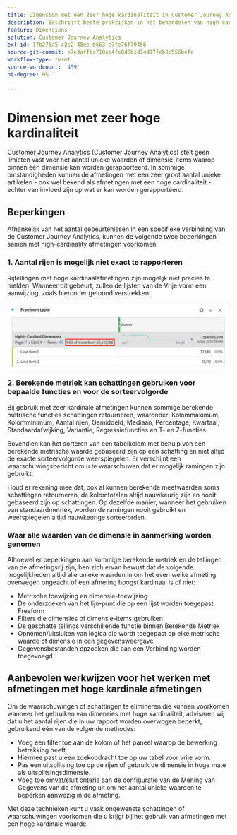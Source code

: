 ```yaml
---
title: Dimension met een zeer hoge kardinaliteit in Customer Journey Analytics
description: Beschrijft beste praktijken in het behandelen van high-cardinaliteitsdimensies in Customer Journey Analytics
feature: Dimensions
solution: Customer Journey Analytics
exl-id: 17b275a5-c2c2-48ee-b663-e7fe76f79456
source-git-commit: e7e3affbc710ec4fc8d6b1d14d17feb8c556befc
workflow-type: tm+mt
source-wordcount: '459'
ht-degree: 0%

---
```


# Dimension met zeer hoge kardinaliteit

Customer Journey Analytics (Customer Journey Analytics) stelt geen limieten vast voor het aantal unieke waarden of dimensie-items waarop binnen één dimensie kan worden gerapporteerd. In sommige omstandigheden kunnen de afmetingen met een zeer groot aantal unieke artikelen - ook wel bekend als afmetingen met een hoge cardinaliteit - echter van invloed zijn op wat er kan worden gerapporteerd.

## Beperkingen

Afhankelijk van het aantal gebeurtenissen in een specifieke verbinding van de Customer Journey Analytics, kunnen de volgende twee beperkingen samen met high-cardinality afmetingen voorkomen:

### 1. Aantal rijen is mogelijk niet exact te rapporteren

Rijtellingen met hoge kardinaalafmetingen zijn mogelijk niet precies te melden. Wanneer dit gebeurt, zullen de lijsten van de Vrije vorm een aanwijzing, zoals hieronder getoond verstrekken:

![](assets/high-cardinality.png)

### 2. Berekende metriek kan schattingen gebruiken voor bepaalde functies en voor de sorteervolgorde

Bij gebruik met zeer kardinale afmetingen kunnen sommige berekende metrische functies schattingen retourneren, waaronder: Kolommaximum, Kolomminimum, Aantal rijen, Gemiddeld, Mediaan, Percentage, Kwartaal, Standaardafwijking, Variantie, Regressiefuncties en T- en Z-functies.

Bovendien kan het sorteren van een tabelkolom met behulp van een berekende metrische waarde gebaseerd zijn op een schatting en niet altijd de exacte sorteervolgorde weerspiegelen. Er verschijnt een waarschuwingsbericht om u te waarschuwen dat er mogelijk ramingen zijn gebruikt.

Houd er rekening mee dat, ook al kunnen berekende meetwaarden soms schattingen retourneren, de kolomtotalen altijd nauwkeurig zijn en nooit gebaseerd zijn op schattingen. Op dezelfde manier, wanneer het gebruiken van standaardmetriek, worden de ramingen nooit gebruikt en weerspiegelen altijd nauwkeurige sorteerorden.

### Waar alle waarden van de dimensie in aanmerking worden genomen

Alhoewel er beperkingen aan sommige berekende metriek en de tellingen van de afmetingsrij zijn, ben zich ervan bewust dat de volgende mogelijkheden altijd alle unieke waarden in om het even welke afmeting overwegen ongeacht of een afmeting hoogst kardinaal is of niet:

* Metrische toewijzing en dimensie-toewijzing
* De onderzoeken van het lijn-punt die op een lijst worden toegepast Freeform
* Filters die dimensies of dimensie-items gebruiken
* De geschatte tellings verschillende functie binnen Berekende Metriek
* Opnemen/uitsluiten van logica die wordt toegepast op elke metrische waarde of dimensie in een gegevensweergave
* Gegevensbestanden opzoeken die aan een Verbinding worden toegevoegd

## Aanbevolen werkwijzen voor het werken met afmetingen met hoge kardinale afmetingen

Om de waarschuwingen of schattingen te elimineren die kunnen voorkomen wanneer het gebruiken van dimensies met hoge kardinaliteit, adviseren wij dat u het aantal rijen die in uw rapport worden overwogen beperkt, gebruikend één van de volgende methodes:

* Voeg een filter toe aan de kolom of het paneel waarop de bewerking betrekking heeft.
* Hiermee past u een zoekopdracht toe op uw tabel voor vrije vorm.
* Pas een uitsplitsing toe op de rijen of gebruik de dimensie in hoge mate als uitsplitsingsdimensie.
* Voeg toe omvat/sluit criteria aan de configuratie van de Mening van Gegevens van de afmeting uit om het aantal unieke waarden te beperken aanwezig in de afmeting.

Met deze technieken kunt u vaak ongewenste schattingen of waarschuwingen voorkomen die u krijgt bij het gebruik van afmetingen met een hoge kardinale waarde.
